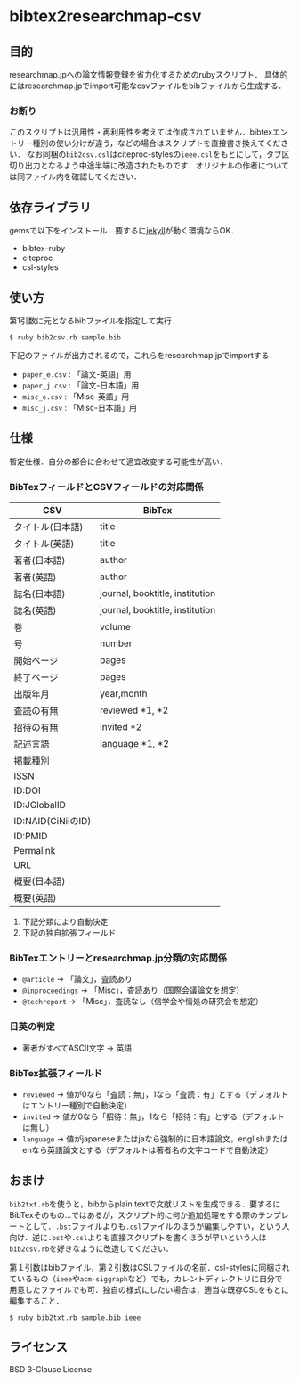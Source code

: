 # bibtex2researchmap-csv

## 目的

researchmap.jpへの論文情報登録を省力化するためのrubyスクリプト．
具体的にはresearchmap.jpでimport可能なcsvファイルをbibファイルから生成する．

### お断り

このスクリプトは汎用性・再利用性を考えては作成されていません．bibtexエントリー種別の使い分けが違う，などの場合はスクリプトを直接書き換えてください．
なお同梱の`bib2csv.csl`はciteproc-stylesの`ieee.csl`をもとにして，タブ区切り出力となるよう中途半端に改造されたものです．オリジナルの作者については同ファイル内を確認してください．

## 依存ライブラリ

gemsで以下をインストール．要するに[jekyll](https://jekyllrb.com/)が動く環境ならOK．
* bibtex-ruby
* citeproc
* csl-styles

## 使い方

第1引数に元となるbibファイルを指定して実行．
```
$ ruby bib2csv.rb sample.bib
```

下記のファイルが出力されるので，これらをresearchmap.jpでimportする．
* `paper_e.csv` : 「論文-英語」用
* `paper_j.csv` : 「論文-日本語」用
* `misc_e.csv` : 「Misc-英語」用
* `misc_j.csv` : 「Misc-日本語」用

## 仕様

暫定仕様．自分の都合に合わせて適宜改変する可能性が高い．

### BibTexフィールドとCSVフィールドの対応関係

| CSV               | BibTex                        |
|-------------------|-------------------------------|
|タイトル(日本語)   |title                          |
|タイトル(英語)     |title                          |
|著者(日本語)       |author                         |
|著者(英語)         |author                         |
|誌名(日本語)       |journal, booktitle, institution|
|誌名(英語)         |journal, booktitle, institution|
|巻                 |volume                         |
|号                 |number                         |
|開始ページ         |pages                          |
|終了ページ         |pages                          |
|出版年月           |year,month                     |
|査読の有無         |reviewed *1, *2                |
|招待の有無         |invited *2                     |
|記述言語           |language *1, *2                |
|掲載種別           |                               |
|ISSN               |                               |
|ID:DOI             |                               |
|ID:JGlobalID       |                               |
|ID:NAID(CiNiiのID) |                               |
|ID:PMID            |                               |
|Permalink          |                               |
|URL                |                               |
|概要(日本語)       |                               |
|概要(英語)         |                               |

1. 下記分類により自動決定
2. 下記の独自拡張フィールド

### BibTexエントリーとresearchmap.jp分類の対応関係

* `@article` → 「論文」，査読あり
* `@inproceedings` → 「Misc」，査読あり（国際会議論文を想定）
* `@techreport` → 「Misc」，査読なし（信学会や情処の研究会を想定）

### 日英の判定

* 著者がすべてASCII文字 → 英語

### BibTex拡張フィールド

* `reviewed` → 値が0なら「査読：無」，1なら「査読：有」とする（デフォルトはエントリー種別で自動決定）
* `invited` → 値が0なら「招待：無」，1なら「招待：有」とする（デフォルトは無し）
* `language` → 値がjapaneseまたはjaなら強制的に日本語論文，englishまたはenなら英語論文とする（デフォルトは著者名の文字コードで自動決定）

## おまけ

`bib2txt.rb`を使うと，bibからplain textで文献リストを生成できる．要するにBibTexそのもの…ではあるが，スクリプト的に何か追加処理をする際のテンプレートとして．`.bst`ファイルよりも`.csl`ファイルのほうが編集しやすい，という人向け．逆に`.bst`や`.csl`よりも直接スクリプトを書くほうが早いという人は`bib2csv.rb`を好きなように改造してください．

第１引数はbibファイル，第２引数はCSLファイルの名前．csl-stylesに同梱されているもの（`ieee`や`acm-siggraph`など）でも，カレントディレクトリに自分で用意したファイルでも可．独自の様式にしたい場合は，適当な既存CSLをもとに編集すること．

```
$ ruby bib2txt.rb sample.bib ieee
```


## ライセンス

BSD 3-Clause License


